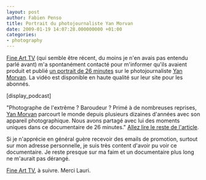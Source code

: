 ```yaml
---
layout: post
author: Fabien Penso
title: Portrait du photojournaliste Yan Morvan
date: 2009-01-19 14:07:28.000000000 +01:00
categories:
- photography
---
```

<a href="http://www.finearttv.tv">Fine Art TV</a> (qui semble être récent, du moins je n'en avais pas entendu parlé avant) m'a spontanément contacté pour m'informer qu'ils avaient produit et publié <a href="http://www.finearttv.tv/fr/fine-art/portrait/yan-morvan-under-fire">un portrait de 26 minutes</a> sur le photojournaliste <a href="http://www.yan-morvan.com/">Yan Morvan</a>. La vidéo est disponible en haute qualité sur leur site pour les abonnés.

[display_podcast]

"Photographe de l'extrême ? Baroudeur ? Primé à de nombreuses reprises, <a href="http://www.yan-morvan.com/">Yan Morvan</a> parcourt le monde depuis plusieurs dizaines d'années avec son appareil photographique. Nous avons partagé avec lui des moments uniques dans ce documentaire de 26 minutes." <a href="http://www.finearttv.tv/fr/fine-art/portrait/yan-morvan-under-fire">Allez lire le reste de l'article</a>.

Si je n'apprécie en général guère recevoir des emails de promotion, surtout sur mon adresse personnelle, je suis très content d'avoir pu voir ce documentaire. Je reste presque sur ma faim et un documentaire plus long ne m'aurait pas dérangé.

<a href="http://www.finearttv.tv">Fine Art TV</a>, à suivre. Merci Lauri.
